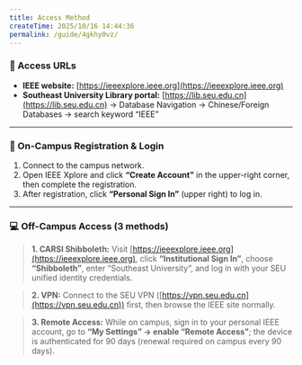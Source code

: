 ```yaml
---
title: Access Method
createTime: 2025/10/16 14:44:36
permalink: /guide/4gkhy0vz/
---
```


### **🔗 Access URLs**

* **IEEE website:** [https://ieeexplore.ieee.org](https://ieeexplore.ieee.org)
* **Southeast University Library portal:** [https://lib.seu.edu.cn](https://lib.seu.edu.cn) → Database Navigation → Chinese/Foreign Databases → search keyword “IEEE”

---

### **🏫 On-Campus Registration & Login**

1.  Connect to the campus network.
2.  Open IEEE Xplore and click **“Create Account”** in the upper-right corner, then complete the registration.
3.  After registration, click **“Personal Sign In”** (upper right) to log in.

---

### **💻 Off-Campus Access (3 methods)**

> **1. CARSI Shibboleth:**
> Visit [https://ieeexplore.ieee.org](https://ieeexplore.ieee.org), click **“Institutional Sign In”**, choose **“Shibboleth”**, enter “Southeast University”, and log in with your SEU unified identity credentials.

> **2. VPN:**
> Connect to the SEU VPN ([https://vpn.seu.edu.cn](https://vpn.seu.edu.cn)) first, then browse the IEEE site normally.

> **3. Remote Access:**
> While on campus, sign in to your personal IEEE account, go to **“My Settings” → enable “Remote Access”**; the device is authenticated for 90 days (renewal required on campus every 90 days).